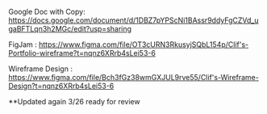 Google Doc with Copy: https://docs.google.com/document/d/1DBZ7pYPScNi1BAssr9ddyFgCZVd_ugaBFTLqn3h2MGc/edit?usp=sharing

FigJam : https://www.figma.com/file/OT3cURN3RkusyjSQbL154p/Clif's-Portfolio-wireframe?t=nqnz6XRrb4sLei53-6

Wireframe Design : https://www.figma.com/file/Bch3fGz38wmGXJUL9rve55/Clif's-Wireframe-Design?t=nqnz6XRrb4sLei53-6


**Updated again 3/26 ready for review
